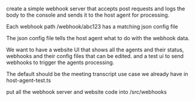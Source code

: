 create a simple webhook server that accepts post requests and logs the body to the console and sends it to the host agent for processing.

Each webhook path /webhook/abc123 has a matching json config file

The json config file tells the host agent what to do with the webhook data.

We want to have a website UI that shows all the agents and their status, webhooks and their config files that can be edited. and a test ui to send webhooks to trigger the agents processing.

The default should be the meeting transcript use case we already have in host-agent-test.ts

put all the webhook server and website code into /src/webhooks